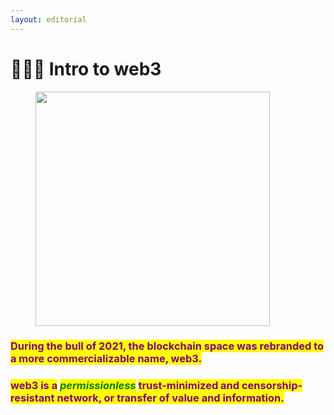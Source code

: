```yaml
---
layout: editorial
---
```


# 👩🏽‍💻 Intro to web3

<figure><img src="../../../../../../.gitbook/assets/pexels-btgl-♡-6558373.jpg" alt="" width="375"><figcaption></figcaption></figure>

### <mark style="color:purple;">During the bull of 2021, the blockchain space was rebranded to a more commercializable name, web3.</mark>                                                                                                                                                                           &#x20;

### <mark style="color:purple;">web3 is a</mark> _<mark style="color:green;">permissionless</mark>_ <mark style="color:purple;">trust-minimized and censorship-resistant network, or transfer of value and information.</mark>
